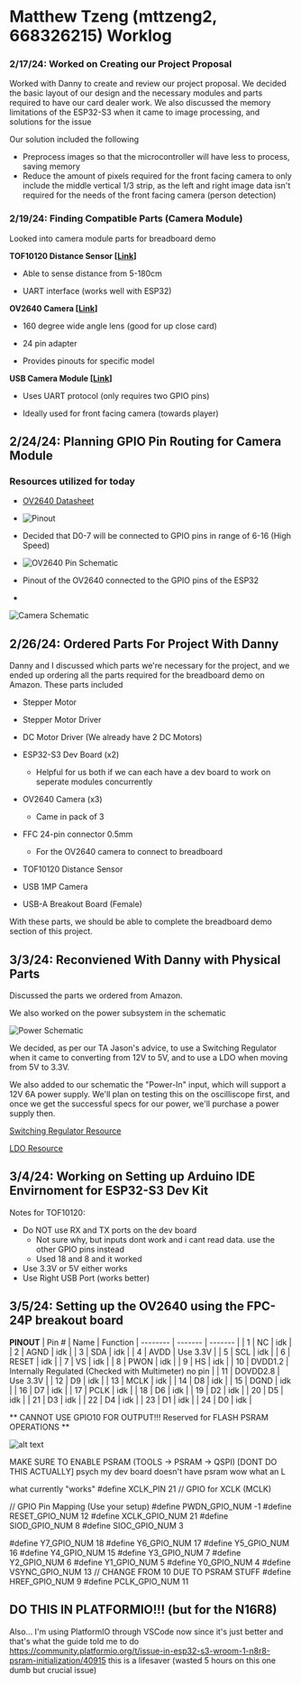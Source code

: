
  

# Matthew Tzeng (mttzeng2, 668326215) Worklog

### **2/17/24: Worked on Creating our Project Proposal**
Worked with Danny to create and review our project proposal. We decided the basic layout of our design and the necessary modules and parts required to have our card dealer work. We also discussed the memory limitations of the ESP32-S3 when it came to image processing, and solutions for the issue

Our solution included the following
- Preprocess images so that the microcontroller will have less to process, saving memory
- Reduce the amount of pixels required for the front facing camera to only include the middle vertical 1/3 strip, as the left and right image data isn't required for the needs of the front facing camera (person detection)

### **2/19/24: Finding Compatible Parts (Camera Module)**

Looked into camera module parts for breadboard demo

  

**TOF10120 Distance Sensor \[[Link](https://www.amazon.com/HUABAN-TOF10120-Flight-Distance-Measuring/dp/B089SLWYZ9)\]**

- Able to sense distance from 5-180cm

- UART interface (works well with ESP32)

  

**OV2640 Camera \[[Link](https://www.amazon.com/FORIOT-160%C2%B0I2C-Wide-Angle-Megapixel-Support/dp/B0CJTNMXXF?crid=16GO757L87GEY&dib=eyJ2IjoiMSJ9.VAPdNR6AhUwajSD1-c8640rCYcfi4aIlIy5JA0B8H9hrbjvv2HHuAkLVu5IG3L6mVJAbinlTbEveBPrU3Ry7V3z5vj_wedqd0HloyFT3cYvDIAsfa7ImFoZkwY_6OTf2buawd7tlji2cseHQ_sv6VP4uh3wL4xyb7cunhBGpTti8YK2bQZN7bm6aHhqtMASnnnGI2s3DUEu-gmAgMtKT3XBpgIaOz1i1P-SANH0gvu5tggVyINBpIOFS0ot4tPVsGQGVVx1O1oF9oeTm6OnbsOtIhX2v--ePEBteaT4Z7XXSj0vxHqn0J8SUBCqYagWirHWFAMG2oWTgGmekEWLAm8B3eK74JUSikbCUx0DAguw.kKNsyZQ7h07s_YDiGwuIJRy_LRNTWK70FV4P8Am_6i0&dib_tag=se&keywords=ov2640&qid=1740619820&s=electronics&sprefix=ov2640%2Celectronics%2C113&sr=1-4&th=1)\]**

- 160 degree wide angle lens (good for up close card)

- 24 pin adapter

- Provides pinouts for specific model

  

**USB Camera Module \[[Link](https://www.amazon.com/Camera-Module-W202012HD-Compatible-Computer/dp/B0B78LHKPG?crid=3G7LJH8YKHWZL&dib=eyJ2IjoiMSJ9.FVVlnFujs4LI5Ro7zd7O-xBIGWeNg9w6kl3cWi-viThUx4Olhl65Qiw1T6ABograkvnSwIjJ1moGTK0J90LyqTyDvitwHyNg_jJnKe5Jd_f-Ifelz-yeLSr1AOia62L02x0SUMsP0lAiVo8cDVE9JmzmneXn_5dp1vu3Vz5BwkONRGwvY4i1tx3cL7Cg5Xe64xx-0WNxcRCqXsSvOPQa_koTOgczfeTMbujDYlImghnXR9JYfuIChSHv00zhXzI6OeJhrkMmjea9eHChC6-Ox6ExaKNBev_-IJmc-jmqgVQS5v5iuB2Dv8wGsMHUqG_mMQIXXKJjiMf_y_KCPjG75MXRAOJOhG-vfCeSqikdq58.-EXYxZJ_KwLhN7BNXfcYO3mMSVLxy__3YbJ05BFIE5w&dib_tag=se&keywords=usb+camera+module+ov2640&qid=1740623914&s=electronics&sprefix=usb+camera+module+ov2640%2Celectronics%2C104&sr=1-30&xpid=_GWS3coQVN7Fp)\]**

  

  

- Uses UART protocol (only requires two GPIO pins)

- Ideally used for front facing camera (towards player)

##

  

## **2/24/24: Planning GPIO Pin Routing for Camera Module**



### Resources utilized for today

- [OV2640 Datasheet](https://www.mpja.com/download/ov2640data%20sheet.pdf)

- ![Pinout](./media/ov2640_pinout.png)
- Decided that D0-7 will be connected to GPIO pins in range of 6-16 (High Speed)
- ![OV2640 Pin Schematic](./media/ov2640_sch.png)
- Pinout of the OV2640 connected to the GPIO pins of the ESP32
- 
![Camera Schematic](./media/camera_sch.png)


## **2/26/24: Ordered Parts For Project With Danny**
Danny and I discussed which parts we're necessary for the project, and we ended up ordering all the parts required for the breadboard demo on Amazon. These parts included
- Stepper Motor
- Stepper Motor Driver
- DC Motor Driver (We already have 2 DC Motors)

- ESP32-S3 Dev Board (x2)
    - Helpful for us both if we can each have a dev board to work on seperate modules concurrently
- OV2640 Camera (x3)
    - Came in pack of 3
- FFC 24-pin connector 0.5mm
    - For the OV2640 camera to connect to breadboard
- TOF10120 Distance Sensor
- USB 1MP Camera
- USB-A Breakout Board (Female)

With these parts, we should be able to complete the breadboard demo section of this project.

## **3/3/24: Reconviened With Danny with Physical Parts**

Discussed the parts we ordered from Amazon. 

We also worked on the power subsystem in the schematic

![Power Schematic](./media/power_sch.png)

We decided, as per our TA Jason's advice, to use a Switching Regulator when it came to converting from 12V to 5V, and to use a LDO when moving from 5V to 3.3V.

We also added to our schematic the "Power-In" input, which will support a 12V 6A power supply. We'll plan on testing this on the oscilliscope first, and once we get the successful specs for our power, we'll purchase a power supply then.

[Switching Regulator Resource](https://www.circuitstune.com/2011/12/12-to-5-volt-dc-dc-converter-circuit.html)

[LDO Resource](https://www.electronics-lab.com/project/3-3v-voltage-regulator/)

## **3/4/24: Working on Setting up Arduino IDE Envirnoment for ESP32-S3 Dev Kit**

Notes for TOF10120:
- Do NOT use RX and TX ports on the dev board
    - Not sure why, but inputs dont work and i cant read data. use the other GPIO pins instead
    - Used 18 and 8 and it worked
- Use 3.3V or 5V either works
- Use Right USB Port (works better)

## **3/5/24: Setting up the OV2640 using the FPC-24P breakout board**
**PINOUT**
| Pin # | Name | Function
| -------- | ------- | ------- |
| 1 | NC | idk |
| 2 | AGND | idk |
| 3 | SDA | idk |
| 4 | AVDD | Use 3.3V |
| 5 | SCL | idk |
| 6 | RESET | idk |
| 7 | VS | idk |
| 8 | PWON | idk |
| 9 | HS | idk |
| 10 | DVDD1.2 | Internally Regulated (Checked with Multimeter) no pin |
| 11 | DOVDD2.8 | Use 3.3V |
| 12 | D9 | idk |
| 13 | MCLK | idk |
| 14 | D8 | idk |
| 15 | DGND | idk |
| 16 | D7 | idk |
| 17 | PCLK | idk |
| 18 | D6 | idk |
| 19 | D2 | idk |
| 20 | D5 | idk |
| 21 | D3 | idk |
| 22 | D4 | idk |
| 23 | D1 | idk |
| 24 | D0 | idk |

** CANNOT USE GPIO10 FOR OUTPUT!!! Reserved for FLASH PSRAM OPERATIONS **

![alt text](./media/pinout_bread.png)

MAKE SURE TO ENABLE PSRAM (TOOLS -> PSRAM -> QSPI) [DONT DO THIS ACTUALLY]
psych my dev board doesn't have psram wow what an L



what currently "works"
#define XCLK_PIN 21  // GPIO for XCLK (MCLK)

// GPIO Pin Mapping (Use your setup)
#define PWDN_GPIO_NUM    -1
#define RESET_GPIO_NUM    12
#define XCLK_GPIO_NUM     21
#define SIOD_GPIO_NUM     8
#define SIOC_GPIO_NUM     3

#define Y7_GPIO_NUM       18
#define Y6_GPIO_NUM       17
#define Y5_GPIO_NUM       16
#define Y4_GPIO_NUM       15
#define Y3_GPIO_NUM        7
#define Y2_GPIO_NUM        6
#define Y1_GPIO_NUM        5
#define Y0_GPIO_NUM        4
#define VSYNC_GPIO_NUM    13 // CHANGE FROM 10 DUE TO PSRAM STUFF
#define HREF_GPIO_NUM      9
#define PCLK_GPIO_NUM     11



## DO THIS IN PLATFORMIO!!! (but for the N16R8)
Also... I'm using PlatformIO through VSCode now since it's just better and that's what the guide told me to do
https://community.platformio.org/t/issue-in-esp32-s3-wroom-1-n8r8-psram-initialization/40915
this is a lifesaver (wasted 5 hours on this one dumb but crucial issue)



